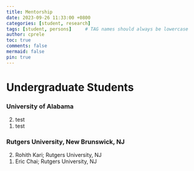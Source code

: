 ```yaml
---
title: Mentorship
date: 2023-09-26 11:33:00 +0800
categories: [student, research]
tags: [student, persons]     # TAG names should always be lowercase
author: cprele
toc: true
comments: false
mermaid: false
pin: true
---
```



# Undergraduate Students

### University of Alabama
<ol reversed end="3">

<li>test</li>
<li>test</li>

</ol>


### Rutgers University, New Brunswick, NJ
<ol reversed>

<li>Rohith Kari; Rutgers University, NJ</li>
<li>Eric Chai; Rutgers University, NJ</li>

</ol>

